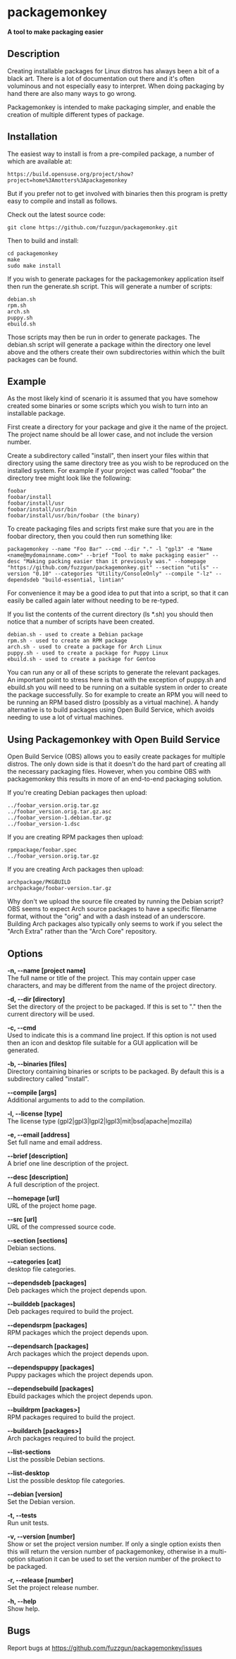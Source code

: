 packagemonkey 
=============

<b>A tool to make packaging easier</b>

Description
-----------

Creating installable packages for Linux distros has always been a bit of a black art.  There is a lot of documentation out there and it's often voluminous and not especially easy to interpret.  When doing packaging by hand there are also many ways to go wrong.

Packagemonkey is intended to make packaging simpler, and enable the creation of multiple different types of package.

Installation
------------

The easiest way to install is from a pre-compiled package, a number of which are available at:

    https://build.opensuse.org/project/show?project=home%3Amotters%3Apackagemonkey

But if you prefer not to get involved with binaries then this program is pretty easy to compile and install as follows.

Check out the latest source code:

    git clone https://github.com/fuzzgun/packagemonkey.git

Then to build and install:

    cd packagemonkey
    make
    sudo make install

If you wish to generate packages for the packagemonkey application itself then run the generate.sh script.  This will generate a number of scripts:

    debian.sh
    rpm.sh
    arch.sh
    puppy.sh
    ebuild.sh

Those scripts may then be run in order to generate packages.  The debian.sh script will generate a package within the directory one level above and the others create their own subdirectories within which the built packages can be found.


Example
-------

As the most likely kind of scenario it is assumed that you have somehow created some binaries or some scripts which you wish to turn into an installable package.

First create a directory for your package and give it the name of the project.  The project name should be all lower case, and not include the version number.

Create a subdirectory called "install", then insert your files within that directory using the same directory tree as you wish to be reproduced on the installed system.  For example if your project was called "foobar" the directory tree might look like the following:

    foobar
    foobar/install
    foobar/install/usr
    foobar/install/usr/bin
    foobar/install/usr/bin/foobar (the binary)

To create packaging files and scripts first make sure that you are in the foobar directory, then you could then run something like:

    packagemonkey --name "Foo Bar" --cmd --dir "." -l "gpl3" -e "Name <name@mydomainname.com>" --brief "Tool to make packaging easier" --desc "Making packing easier than it previously was." --homepage "https://github.com/fuzzgun/packagemonkey.git" --section "utils" --version "0.10" --categories "Utility/ConsoleOnly" --compile "-lz" --dependsdeb "build-essential, lintian"

For convenience it may be a good idea to put that into a script, so that it can easily be called again later without needing to be re-typed.

If you list the contents of the current directory (ls *.sh) you should then notice that a number of scripts have been created.

    debian.sh - used to create a Debian package
    rpm.sh - used to create an RPM package
    arch.sh - used to create a package for Arch Linux
    puppy.sh - used to create a package for Puppy Linux
    ebuild.sh - used to create a package for Gentoo

You can run any or all of these scripts to generate the relevant packages.  An important point to stress here is that with the exception of puppy.sh and ebuild.sh you will need to be running on a suitable system in order to create the package successfully.  So for example to create an RPM you will need to be running an RPM based distro (possibly as a virtual machine).  A handy alternative is to build packages using Open Build Service, which avoids needing to use a lot of virtual machines.

Using Packagemonkey with Open Build Service
-------------------------------------------

Open Build Service (OBS) allows you to easily create packages for multiple distros.  The only down side is that it doesn't do the hard part of creating all the necessary packaging files.  However, when you combine OBS with packagemonkey this results in more of an end-to-end packaging solution.

If you're creating Debian packages then upload:

    ../foobar_version.orig.tar.gz
    ../foobar_version.orig.tar.gz.asc
    ../foobar_version-1.debian.tar.gz
    ../foobar_version-1.dsc
    
If you are creating RPM packages then upload:

    rpmpackage/foobar.spec
    ../foobar_version.orig.tar.gz

If you are creating Arch packages then upload:

    archpackage/PKGBUILD
    archpackage/foobar-version.tar.gz

Why don't we upload the source file created by running the Debian script? OBS seems to expect Arch source packages to have a specific filename format, without the "orig" and with a dash instead of an underscore.  Building Arch packages also typically only seems to work if you select the "Arch Extra" rather than the "Arch Core" repository.

Options
-------

<b>-n, --name [project name]</b><br>
The full name or title of the project.  This may contain upper case characters, and may be different from the name of the project directory.

<b>-d, --dir [directory]</b><br>
Set the directory of the project to be packaged.  If this is set to "." then the current directory will be used.

<b>-c, --cmd</b><br>
Used to indicate this is a command line project.  If this option is not used then an icon and desktop file suitable for a GUI application will be generated.

<b>-b, --binaries [files]</b><br>
Directory containing binaries or scripts to be packaged.  By default this is a subdirectory called "install".

<b>--compile [args]</b><br>
Additional arguments to add to the compilation.

<b>-l, --license [type]</b><br>
The license type (gpl2|gpl3|lgpl2|lgpl3|mit|bsd|apache|mozilla)

<b>-e, --email [address]</b><br>
Set full name and email address.

<b>--brief [description]</b><br>
A brief one line description of the project.

<b>--desc [description]</b><br>
A full description of the project.

<b>--homepage [url]</b><br>
URL of the project home page.

<b>--src [url]</b><br>
URL of the compressed source code.

<b>--section [sections]</b><br>
Debian sections.

<b>--categories [cat]</b><br>
desktop file categories.

<b>--dependsdeb [packages]</b><br>
Deb packages which the project depends upon.

<b>--builddeb [packages]</b><br>
Deb packages required to build the project.

<b>--dependsrpm [packages]</b><br>
RPM packages which the project depends upon.

<b>--dependsarch [packages]</b><br>
Arch packages which the project depends upon.

<b>--dependspuppy [packages]</b><br>
Puppy packages which the project depends upon.

<b>--dependsebuild [packages]</b><br>
Ebuild packages which the project depends upon.

<b>--buildrpm [packages>]</b><br>
RPM packages required to build the project.

<b>--buildarch [packages>]</b><br>
Arch packages required to build the project.

<b>--list-sections</b><br>
List the possible Debian sections.

<b>--list-desktop</b><br>
List the possible desktop file categories.

<b>--debian [version]</b><br>
Set the Debian version.

<b>-t, --tests</b><br>
Run unit tests.

<b>-v, --version [number]</b><br>
Show or set the project version number.  If only a single option exists then this will return the version number of packagemonkey, otherwise in a multi-option situation it can be used to set the version number of the prokect to be packaged.

<b>-r, --release [number]</b><br>
Set the project release number.

<b>-h, --help</b><br>
Show help.


Bugs
----

Report bugs at https://github.com/fuzzgun/packagemonkey/issues
